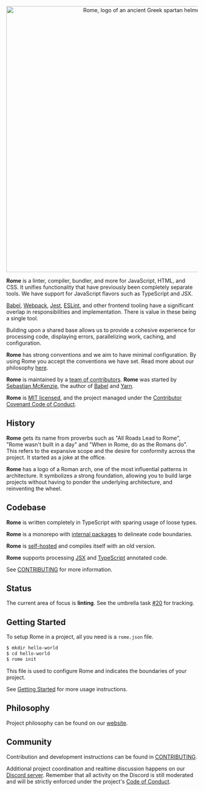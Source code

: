 <p align="center">
  <img alt="Rome, logo of an ancient Greek spartan helmet" src="https://github.com/romejs/rome/raw/main/assets/PNG/logo_transparent.png" width="700">
</p>

**Rome** is a linter, compiler, bundler, and more for JavaScript, HTML, and CSS. It unifies functionality that have previously been completely separate tools. We have support for JavaScript flavors such as TypeScript and JSX.

[Babel](https://babeljs.io/), [Webpack](https://webpack.js.org/), [Jest](https://jestjs.io/), [ESLint](https://eslint.org/), and other frontend tooling have a significant overlap in responsibilities and implementation. There is value in these being a single tool.

Building upon a shared base allows us to provide a cohesive experience for processing code, displaying errors, parallelizing work, caching, and configuration.

**Rome** has strong conventions and we aim to have minimal configuration. By using Rome you accept the conventions we have set. Read more about our philosophy [here](/website/src/contributing/philosophy.md).

**Rome** is maintained by a [team of contributors](/contributing/team). **Rome** was started by [Sebastian McKenzie](https://twitter.com/sebmck), the author of [Babel](https://babeljs.io) and [Yarn](https://yarnpkg.com).

**Rome** is [MIT licensed](LICENSE), and the project managed under the [Contributor Covenant Code of Conduct](./CODE_OF_CONDUCT.md).

## History

**Rome** gets its name from proverbs such as "All Roads Lead to Rome", "Rome wasn't built in a day" and "When in Rome, do as the Romans do". This refers to the expansive scope and the desire for conformity across the project. It started as a joke at the office.

**Rome** has a logo of a Roman arch, one of the most influential patterns in architecture. It symbolizes a strong foundation, allowing you to build large projects without having to ponder the underlying architecture, and reinventing the wheel.

## Codebase

**Rome** is written completely in TypeScript with sparing usage of loose types.

**Rome** is a monorepo with [internal packages](packages/@romejs) to delineate code boundaries.

**Rome** is [self-hosted](<https://en.wikipedia.org/wiki/Self-hosting_(compilers)>) and compiles itself with an old version.

**Rome** supports processing [JSX](https://reactjs.org/docs/introducing-jsx.html) and [TypeScript](https://www.typescriptlang.org/) annotated code.

See [CONTRIBUTING](./CONTRIBUTING.md) for more information.

## Status

The current area of focus is **linting**. See the umbrella task [#20](https://github.com/romejs/rome/issues/20) for tracking.

## Getting Started

To setup Rome in a project, all you need is a `rome.json` file.

```bash
$ mkdir hello-world
$ cd hello-world
$ rome init
```

This file is used to configure Rome and indicates the boundaries of your project.

See [Getting Started](https://romejs.dev/docs/introduction/getting-started/) for more usage instructions.

## Philosophy

Project philosophy can be found on our [website](https://preview.romejs.dev/contributing/philosophy).

## Community

Contribution and development instructions can be found in [CONTRIBUTING](./CONTRIBUTING.md).

Additional project coordination and realtime discussion happens on our [Discord server](https://discord.gg/9WxHa5d). Remember that all activity on the Discord is still moderated and will be strictly enforced under the project's [Code of Conduct](./CODE_OF_CONDUCT.md).
